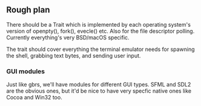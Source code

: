 ## Rough plan

There should be a Trait which is implemented by each operating system's version of openpty(), fork(), evecle() etc.
Also for the file descriptor polling. Currently everything's very BSD/macOS specific.

The trait should cover everything the terminal emulator needs for spawning the shell, grabbing text bytes, and sending user input.

### GUI modules

Just like gbrs, we'll have modules for different GUI types.
SFML and SDL2 are the obvious ones, but it'd be nice to have very specfic native ones like Cocoa and Win32 too.
